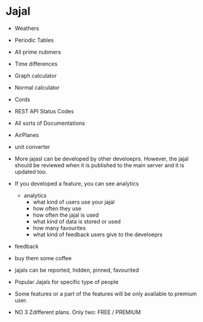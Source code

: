 # Jajal

- Weathers
- Periodic Tables
- All prime nubmers
- Time differences
- Graph calculator
- Normal calculator
- Cords
- REST API Status Codes
- All sorts of Documentations
- AirPlanes
- unit converter

- More jajasl can be developed by other develoeprs. However, the jajal should be reviewed when it is published to the main server and it is updated too.
- If you developed a feature, you can see analytics
  - analytics
    - what kind of users use your jajal
    - how often they use
    - how often the jajal is used
    - what kind of data is stored or used
    - how many favourites
    - what kind of feedback users give to the develoeprs
- feedback
- buy them some coffee
- jajals can be reported, hidden, pinned, favourited
- Popular Jajals for specific type of people

- Some features or a part of the features will be only available to premium user.
- NO 3 Zdifferent plans. Only two: FREE / PREMIUM
